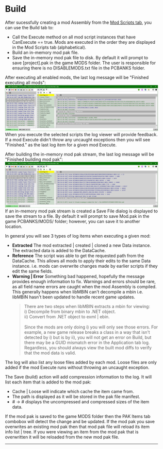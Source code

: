 # Build
After sucessfully creating a mod Assembly from the [Mod Scripts tab](../ScriptMod/Readme.md), you can use the Build tab to:
- Call the Execute method on all mod script instances that have CanExecute == true.
  Mods are executed in the order they are displayed in the Mod Scripts tab (alphabetical).
- Build an in-memory mod pak file.
- Save the in-memory mod pak file to disk.
  By default it will prompt to save [project].pak in the game MODS folder.
  The user is responsible for ensuring there is no DISABLEMODS.txt file in the PCBANKS folder.

After executing all enabled mods, the last log message will be "Finished executing all mods":
![](Build1.png)
When you execute the selected scripts the log viewer will provide feedback.
If a mod Execute didn't throw any uncaught exceptions then you will see "Finished." as the last log item for a given mod Execute.

After building the in-memory mod pak stream, the last log message will be "Finished building mod pak":
![](Build2.png)
If an in-memory mod pak stream is created a Save File dialog is displayed to save the stream to a file.
By default it will prompt to save Mod.pak in the game PCBANKS/MODS/ folder; however, you can save it to another location.

In general you will see 3 types of log items when executing a given mod:
- **Extracted**  The mod extracted | created | cloned a new Data instance.
  The extracted data is added to the DataCache.
- **Reference**  The script was able to get the requested path from the DataCache.
  This allows all mods to apply their edits to the same Data instance.
  i.e. mods can overwrite changes made by earlier scripts if they edit the same fields.
- **Warning | Error**  Something bad happened, hopefully the message provides enough information to fix.
  Warnings and errors should be rare, as all field name errors are caught when the mod Assembly is compiled.
  This generally happens when libMBIN can't decompile a mbin i.e. libMBIN hasn't been updated to handle recent game updates.
  > There are two steps when libMBIN extracts a mbin for viewing:</br>
  > i) Decompile from binary mbin to .NET object.</br>
  > ii) Convert from .NET object to exml | ebin.</br></br>
  > Since the mods are only doing i) you will only see those errors.
  > For example, a new game release breaks a class in a way that isn't detected by i) but is by ii),
  > you will not get an error on Build, but there may be a GUID mismatch error in the Application tab log.
  > Regardless, you should always view the built mod diffs to verify that the mod data is valid.

The log will also list any loose files added by each mod.
Loose files are only added if the mod Execute runs without throwing an uncaught exception.

The Save (build) action will add compression information to the log.
It will list each item that is added to the mod pak:
- Cache | Loose will indicate which cache the item came from.
- The path is displayed as it will be stored in the pak file manifest.
- \# -> \# displays the uncompressed and compressed sizes of the item data.

If the mod pak is saved to the game MODS folder then the PAK Items tab combobox will detect the change and be updated.
If the mod pak you save overwrites an existing mod pak then that mod pak file will reload its item info list | tree.
If you were viewing an item from the mod pak that is overwritten it will be reloaded from the new mod pak file.

---
